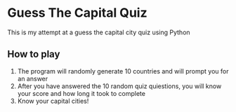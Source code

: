 # Guess The Capital Quiz
This is my attempt at a guess the capital city quiz using Python

## How to play
  1. The program will randomly generate 10 countries and will prompt you for an answer
  2. After you have answered the 10 random quiz quiestions, you will know your score and how long it took to complete
  3. Know your capital cities!
